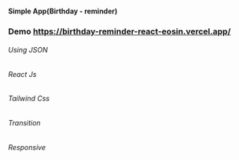 #### Simple App(Birthday - reminder)
### Demo https://birthday-reminder-react-eosin.vercel.app/
###### Using JSON
###### React Js
######  Tailwind Css
###### Transition
###### Responsive 
